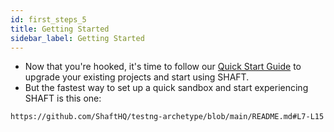 ```yaml
---
id: first_steps_5
title: Getting Started
sidebar_label: Getting Started
---
```

- Now that you're hooked, it's time to follow our [Quick Start Guide] to upgrade your existing projects and start using SHAFT.
- But the fastest way to set up a quick sandbox and start experiencing SHAFT is this one:

```md reference title="ShaftHQ/testng-archetype"
https://github.com/ShaftHQ/testng-archetype/blob/main/README.md#L7-L15
```

[Quick Start Guide]: <https://github.com/shafthq/SHAFT_ENGINE?tab=readme-ov-file#-quick-start-guide>